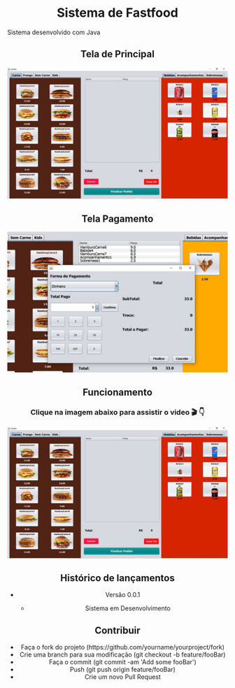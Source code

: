 <h1 align="center">Sistema de Fastfood</h1> 

<p>Sistema desenvolvido com Java</p>

<h2 align="center">Tela de Principal</h2>
<div align="center">
<img src="SistemaDeVendas/src/imagens/TelaPrincipal.JPG" width="700px"/>
  
<h2 align="center">Tela Pagamento</h2>
<div align="center">
<img src="SistemaDeVendas/src/imagens/TelaPagamento.JPG" width="700px" />
</div>
 
<h2 align="center">Funcionamento</h2>
<div align="center">
  <h3>Clique na imagem abaixo para assistir o video 🎬 👇</h3>
  <a href="https://youtu.be/AVIZPyGZxmI"><img src="SistemaDeVendas/src/imagens/TelaPrincipal.JPG" width="700px"/></a>
</video>
</div>
<h2>Histórico de lançamentos</h2>
<ul>
  <li>Versão 0.0.1</li>
  <ul>
    <li>Sistema em Desenvolvimento</li>
  </ul>
  
  <ul>
   
  </ul>
</ul>

<h2>Contribuir</h2>
<ul>
  <li>Faça o fork do projeto (https://github.com/yourname/yourproject/fork)</li>
  <li>Crie uma branch para sua modificação (git checkout -b feature/fooBar)</li>
  <li>Faça o commit (git commit -am 'Add some fooBar')</li>
  <li>Push (git push origin feature/fooBar)</li>
  <li>Crie um novo Pull Request</li>
</ul>
